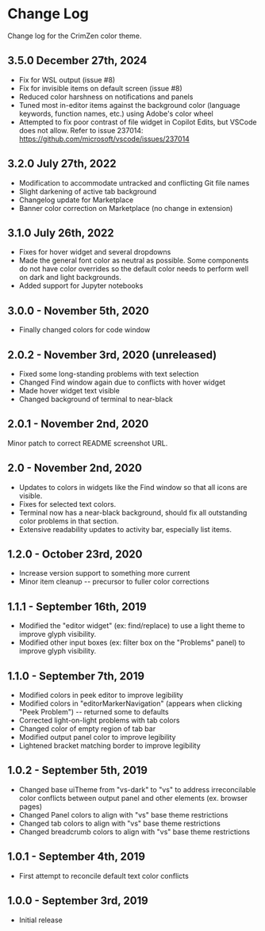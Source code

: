 # Change Log

Change log for the CrimZen color theme.

## 3.5.0 December 27th, 2024

- Fix for WSL output (issue #8)
- Fix for invisible items on default screen (issue #8)
- Reduced color harshness on notifications and panels
- Tuned most in-editor items against the background color (language keywords, function names, etc.) using Adobe's color wheel
- Attempted to fix poor contrast of file widget in Copilot Edits, but VSCode does not allow. Refer to issue 237014: <https://github.com/microsoft/vscode/issues/237014>

## 3.2.0 July 27th, 2022

- Modification to accommodate untracked and conflicting Git file names
- Slight darkening of active tab background
- Changelog update for Marketplace
- Banner color correction on Marketplace (no change in extension)

## 3.1.0 July 26th, 2022

- Fixes for hover widget and several dropdowns
- Made the general font color as neutral as possible. Some components do not have color overrides so the default color needs to perform well on dark and light backgrounds.
- Added support for Jupyter notebooks

## 3.0.0 -  November 5th, 2020

- Finally changed colors for code window

## 2.0.2 - November 3rd, 2020 (unreleased)

- Fixed some long-standing problems with text selection
- Changed Find window again due to conflicts with hover widget
- Made hover widget text visible
- Changed background of terminal to near-black

## 2.0.1 - November 2nd, 2020

Minor patch to correct README screenshot URL.

## 2.0 - November 2nd, 2020

- Updates to colors in widgets like the Find window so that all icons are visible.
- Fixes for selected text colors.
- Terminal now has a near-black background, should fix all outstanding color problems in that section.
- Extensive readability updates to activity bar, especially list items.

## 1.2.0 - October 23rd, 2020

- Increase version support to something more current
- Minor item cleanup -- precursor to fuller color corrections

## 1.1.1 - September 16th, 2019

- Modified the "editor widget" (ex: find/replace) to use a light theme to improve glyph visibility.
- Modified other input boxes (ex: filter box on the "Problems" panel) to improve glyph visibility.

## 1.1.0 - September 7th, 2019

- Modified colors in peek editor to improve legibility
- Modified colors in "editorMarkerNavigation" (appears when clicking "Peek Problem") -- returned some to defaults
- Corrected light-on-light problems with tab colors
- Changed color of empty region of tab bar
- Modified output panel color to improve legibility
- Lightened bracket matching border to improve legibility

## 1.0.2 - September 5th, 2019

- Changed base uiTheme from "vs-dark" to "vs" to address irreconcilable color conflicts between output panel and other elements (ex. browser pages)
- Changed Panel colors to align with "vs" base theme restrictions
- Changed tab colors to align with "vs" base theme restrictions
- Changed breadcrumb colors to align with "vs" base theme restrictions

## 1.0.1 - September 4th, 2019

- First attempt to reconcile default text color conflicts

## 1.0.0 - September 3rd, 2019

- Initial release
